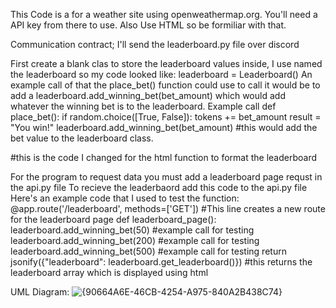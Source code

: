 This Code is a for a weather site using openweathermap.org.
You'll need a API key from there to use.
Also Use HTML so be formiliar with that. 

Communication contract; I'll send the leaderboard.py file over discord

First create a blank clas to store the leaderboard values inside, I use named the leaderboard so my code looked like: leaderboard = Leaderboard() 
An example call of that the place_bet() function could use to call it would be to add a leaderboard.add_winning_bet(bet_amount) which would add whatever the winning bet is to the leaderboard. 
Example call 
def place_bet():
    if random.choice([True, False]):
        tokens += bet_amount
        result = "You win!"
        leaderboard.add_winning_bet(bet_amount)
#this would add the bet value to the leaderboard class.
        
#this is the code I changed for the html function to format the leaderboard
<!-- Leaderboard Page 
  <div id="leaderboard" class="page">
        <h1>Top 10 Bets</h1>
        <p>These are the top 10 highest winning bets.</p>
        <ul id="leaderboard-list"></ul>
        <button onclick="switchPage('main-menu')">Back to Main Menu</button>
  </div> #you can change any of the text to better fit your project.
-->

For the program to request data you must add a leaderboard page requst in the api.py file
To recieve the leaderbaord add this code to the api.py file
Here's an example code that I used to test the function:
@app.route('/leaderboard', methods=['GET']) #This line creates a new route for the leaderboard page
def leaderboard_page():
    leaderboard.add_winning_bet(50) #example call for testing
    leaderboard.add_winning_bet(200) #example call for testing
    leaderboard.add_winning_bet(500) #example call for testing
    return jsonify({"leaderboard": leaderboard.get_leaderboard()}) #this returns the leaderboard array which is displayed using html

UML Diagram:
![{90664A6E-46CB-4254-A975-840A2B438C74}](https://github.com/user-attachments/assets/0cf383a8-93b9-43f3-953a-955435798add)
